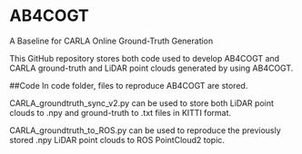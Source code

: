 # AB4COGT
A Baseline for CARLA Online Ground-Truth Generation

This GitHub repository stores both code used to develop AB4COGT and CARLA ground-truth and LiDAR point clouds generated by using AB4COGT.

##Code
In code folder, files to reproduce AB4COGT are stored.

CARLA_groundtruth_sync_v2.py can be used to store both LiDAR point clouds to .npy and ground-truth to .txt files in KITTI format.

CARLA_groundtruth_to_ROS.py can be used to reproduce the previously stored .npy LiDAR point clouds to ROS PointCloud2 topic.
